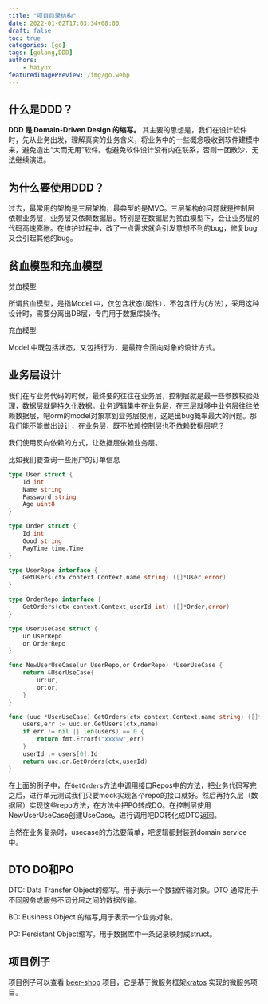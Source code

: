 ```yaml
---
title: "项目目录结构"
date: 2022-01-02T17:03:34+08:00
draft: false
toc: true
categories: [go]
tags: [golang,DDD]
authors:
    - haiyux
featuredImagePreview: /img/go.webp
---
```


## 什么是DDD？

**DDD 是 Domain-Driven Design 的缩写。** 其主要的思想是，我们在设计软件时，先从业务出发，理解真实的业务含义，将业务中的一些概念吸收到软件建模中来，避免造出“大而无用”软件。也避免软件设计没有内在联系，否则一团散沙，无法继续演进。

## 为什么要使用DDD？

过去，最常用的架构是三层架构，最典型的是MVC。三层架构的问题就是控制层依赖业务层，业务层又依赖数据层。特别是在数据层为贫血模型下，会让业务层的代码高速膨胀。在维护过程中，改了一点需求就会引发意想不到的bug，修复bug又会引起其他的bug。

## 贫血模型和充血模型

贫血模型

所谓贫血模型，是指Model 中，仅包含状态(属性），不包含行为(方法），采用这种设计时，需要分离出DB层，专门用于数据库操作。

充血模型

Model 中既包括状态，又包括行为，是最符合面向对象的设计方式。

## 业务层设计

我们在写业务代码的时候，最终要的往往在业务层，控制层就是最一些参数校验处理，数据层就是持久化数据。业务逻辑集中在业务层，在三层就够中业务层往往依赖数据层，吧orm的model对象拿到业务层使用，这是出bug概率最大的问题。那我们能不能做出设计，在业务层，既不依赖控制层也不依赖数据层呢？

我们使用反向依赖的方式，让数据层依赖业务层。

比如我们要查询一些用户的订单信息

```go
type User struct {
    Id int 
    Name string
    Password string
    Age uint8
}

type Order struct {
    Id int
    Good string
    PayTime time.Time
}

type UserRepo interface {
    GetUsers(ctx context.Context,name string) ([]*User,error)
}

type OrderRepo interface {
    GetOrders(ctx context.Context,userId int) ([]*Order,error)
}

type UserUseCase struct {
    ur UserRepo
    or OrderRepo
}

func NewUserUseCase(ur UserRepo,or OrderRepo) *UserUseCase {
    return &UserUseCase{
        ur:ur,
        or:or,
    }
}

func (uuc *UserUseCase) GetOrders(ctx context.Context,name string) ([]*Order,error) {
    users,err := uuc.ur.GetUsers(ctx,name)
    if err != nil || len(users) == 0 {
        return fmt.Errorf("xxx%w",err)
    }
    userId := users[0].Id
    return uuc.or.GetOrders(ctx,userId)
}
```

在上面的例子中，在`GetOrders`方法中调用接口Repos中的方法，把业务代码写完之后，进行单元测试我们只要mock实现各个repo的接口就好。然后再持久层（数据层）实现这些repo方法，在方法中把PO转成DO。在控制层使用NewUserUseCase创建UseCase。进行调用吧DO转化成DTO返回。

当然在业务复杂时，usecase的方法要简单，吧逻辑都封装到domain service中。

## DTO DO和PO

DTO: Data Transfer Object的缩写。用于表示一个数据传输对象。DTO 通常用于不同服务或服务不同分层之间的数据传输。

BO: Business Object 的缩写,用于表示一个业务对象。

PO: Persistant Object缩写。用于数据库中一条记录映射成struct。

## 项目例子

项目例子可以查看 [beer-shop](https://github.com/go-kratos/beer-shop/) 项目，它是基于微服务框架[kratos](https://github.com/go-kratos/kratos) 实现的微服务项目。
